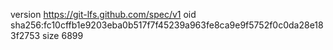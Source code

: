 version https://git-lfs.github.com/spec/v1
oid sha256:fc10cffb1e9203eba0b517f7f45239a963fe8ca9e9f5752f0c0da28e183f2753
size 6899
